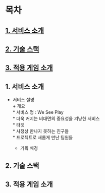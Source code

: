 # 목차
## [1. 서비스 소개](#1-서비스-소개)  
## [2. 기술 스택](#2-기술-스택)  
## [3. 적용 게임 소개](#3-적용-게임-소개)  
## 1. 서비스 소개  
* 서비스 설명  
        + 개요  
            * 서비스 명 : We See Play    
            * 더욱 커지는 비대면의 중요성을 겨냥한 서비스  
        * 타겟  
            * 사정상 만나지 못하는 친구들  
            * 프로젝트로 새롭게 만난 팀원들  
              
    * 기획 배경  



## 2. 기술 스택  

## 3. 적용 게임 소개  

